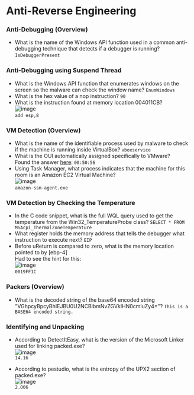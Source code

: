 # Anti-Reverse Engineering

### Anti-Debugging (Overview)
- What is the name of the Windows API function used in a common anti-debugging technique that detects if a debugger is running? `IsDebuggerPresent`

### Anti-Debugging using Suspend Thread
- What is the Windows API function that enumerates windows on the screen so the malware can check the window name? `EnumWindows`
- What is the hex value of a nop instruction? `90`
- What is the instruction found at memory location 004011CB?<br />
![image](https://github.com/user-attachments/assets/7413d7c1-564a-4b75-90d9-7d45a0891c15)<br />
`add esp,8`

### VM Detection (Overview)
- What is the name of the identifiable process used by malware to check if the machine is running inside VirtualBox? `vboxservice`
- What is the OUI automatically assigned specifically to VMware?<br />
Found the answer [here](https://docs.vmware.com/en/VMware-vSphere/7.0/com.vmware.vsphere.networking.doc/GUID-1B6A280E-0C77-4775-8F84-4B3F40673178.html): `00:50:56`
- Using Task Manager, what process indicates that the machine for this room is an Amazon EC2 Virtual Machine?<br />
![image](https://github.com/user-attachments/assets/a44cf63c-2f41-4886-aae3-18e20bf5bb14)<br />
`amazon-ssm-agent.exe`

### VM Detection by Checking the Temperature
- In the C code snippet, what is the full WQL query used to get the temperature from the Win32_TemperatureProbe class? `SELECT * FROM MSAcpi_ThermalZoneTemperature`
- What register holds the memory address that tells the debugger what instruction to execute next? `EIP`
- Before uReturn is compared to zero, what is the memory location pointed to by [ebp-4] <br />
Had to see the hint for this:<br />
![image](https://github.com/user-attachments/assets/d26d4039-fb32-4a8d-9753-cee5c63b621e)<br />
`0019FF1C`

### Packers (Overview)
- What is the decoded string of the base64 encoded string "VGhpcyBpcyBhIEJBU0U2NCBlbmNvZGVkIHN0cmluZy4="? `This is a BASE64 encoded string.`

### Identifying and Unpacking
- According to DetectItEasy, what is the version of the Microsoft Linker used for linking packed.exe?<br />
![image](https://github.com/user-attachments/assets/def15b49-8864-432a-882b-ddec87937eff)<br/>
`14.16`

- According to pestudio, what is the entropy of the UPX2 section of packed.exe? <br />
![image](https://github.com/user-attachments/assets/f2bb17a6-82c4-49f7-bff7-accf6e822d8c)<br />
`2.006`
